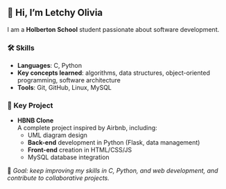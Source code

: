 ## 👋 Hi, I’m Letchy Olivia  

I am a **Holberton School** student passionate about software development.  

### 🛠 Skills  
- **Languages**: C, Python  
- **Key concepts learned**: algorithms, data structures, object-oriented programming, software architecture  
- **Tools**: Git, GitHub, Linux, MySQL  

### 🚀 Key Project  
- **HBNB Clone**  
  A complete project inspired by Airbnb, including:  
  - UML diagram design  
  - **Back-end** development in Python (Flask, data management)  
  - **Front-end** creation in HTML/CSS/JS
  - MySQL database integration  

📌 *Goal: keep improving my skills in C, Python, and web development, and contribute to collaborative projects.*
